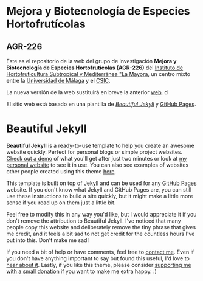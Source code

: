 # Mejora y Biotecnología de Especies Hortofrutícolas
## AGR-226

Este es el repositorio de la web del grupo de investigación **Mejora y Biotecnología de Especies Hortofrutícolas (AGR-226)** del [Instituto de Hortofruticultura Subtropical y Mediterránea "La Mayora](http://www.ihsm.uma-csic.es/), un centro mixto entre la [Universidad de Málaga](https://www.uma.es) y el [CSIC](https://www.csic.es).

La nueva versión de la web sustituirá en breve la anterior [web](http://hortofruit.biotec.uma.es/index.htm). d

El sitio web está basado en una plantilla de [*Beautiful Jekyll*](http://deanattali.com/beautiful-jekyll) y [GitHub Pages](https://pages.github.com/).






# Beautiful Jekyll

**Beautiful Jekyll** is a ready-to-use template to help you create an awesome website quickly. Perfect for personal blogs or simple project websites.  [Check out a demo](http://deanattali.com/beautiful-jekyll) of what you'll get after just two minutes or look at [my personal website](http://deanattali.com) to see it in use. You can also see examples of websites other people created using this theme [here](#featured-users).

This template is built on top of [Jekyll](http://jekyllrb.com/) and can be used for any [GitHub Pages](https://pages.github.com/) website.  If you don't know what Jekyll and GitHub Pages are, you can still use these instructions to build a site quickly, but it might make a little more sense if you read up on them just a little bit.

Feel free to modify this in any way you'd like, but I would appreciate it if you don't remove the attribution to Beautiful Jekyll. I've noticed that many people copy this website and deliberately remove the tiny phrase that gives me credit, and it feels a bit sad to not get credit for the countless hours I've put into this. Don't make me sad!

If you need a bit of help or have comments, feel free to [contact me](http://deanattali.com/aboutme#contact). Even if you don't have anything important to say but found this useful, I'd love to [hear about it](http://deanattali.com/aboutme#contact). Lastly, if you like this theme, please consider [supporting me with a small donation](http://deanattali.com/aboutme#feed-meeee) if you want to make me extra happy. :)
